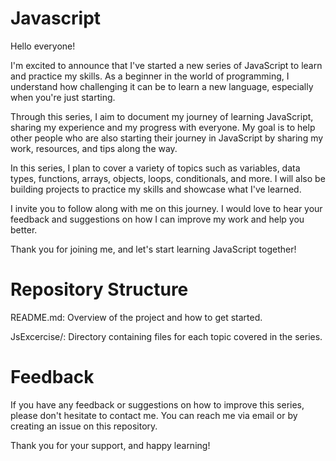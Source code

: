 # Javascript

Hello everyone!

I'm excited to announce that I've started a new series of JavaScript to learn and practice my skills. As a beginner in the world of programming, I understand how challenging it can be to learn a new language, especially when you're just starting.

Through this series, I aim to document my journey of learning JavaScript, sharing my experience and my progress with everyone. My goal is to help other people who are also starting their journey in JavaScript by sharing my work, resources, and tips along the way.

In this series, I plan to cover a variety of topics such as variables, data types, functions, arrays, objects, loops, conditionals, and more. I will also be building projects to practice my skills and showcase what I've learned.

I invite you to follow along with me on this journey. I would love to hear your feedback and suggestions on how I can improve my work and help you better.

Thank you for joining me, and let's start learning JavaScript together!




# Repository Structure

README.md: Overview of the project and how to get started.

JsExcercise/: Directory containing files for each topic covered in the series.


# Feedback
If you have any feedback or suggestions on how to improve this series, please don't hesitate to contact me. You can reach me via email or by creating an issue on this repository.

Thank you for your support, and happy learning!
